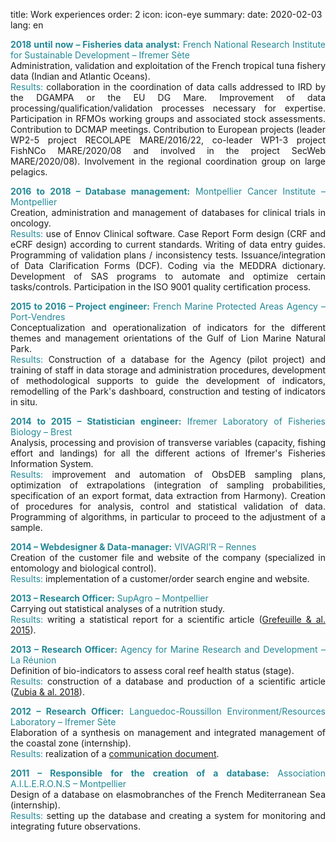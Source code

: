 title: Work experiences
order: 2
icon: icon-eye
summary:
date: 2020-02-03
lang: en

<p style="text-align: justify">
<font color="#238896"><strong>2018 until now – Fisheries data analyst:</strong> French National Research Institute for Sustainable Development – Ifremer Sète</font><br>
Administration, validation and exploitation of the French tropical tuna fishery data (Indian and Atlantic Oceans).<br>
<font color="#238896">Results:</font> collaboration in the coordination of data calls addressed to IRD by the DGAMPA or the EU DG Mare. Improvement of data processing/qualification/validation processes necessary for expertise. Participation in RFMOs working groups and associated stock assessments. Contribution to DCMAP meetings. Contribution to European projects (leader WP2-5 project RECOLAPE MARE/2016/22, co-leader WP1-3 project FishNCo MARE/2020/08 and involved in the project SecWeb MARE/2020/08). Involvement in the regional coordination group on large pelagics.
</p>

<p style="text-align: justify">
<font color="#238896"><strong>2016 to 2018 – Database management:</strong> Montpellier Cancer Institute – Montpellier</font><br>
Creation, administration and management of databases for clinical trials in oncology.<br>
<font color="#238896">Results:</font> use of Ennov Clinical software. Case Report Form design (CRF and eCRF design) according to current standards. Writing of data entry guides. Programming of validation plans / inconsistency tests. Issuance/integration of Data Clarification Forms (DCF). Coding via the MEDDRA dictionary. Development of SAS programs to automate and optimize certain tasks/controls. Participation in the ISO 9001 quality certification process.
</p>

<p style="text-align: justify">
<font color="#238896"><strong>2015 to 2016 – Project engineer:</strong> French Marine Protected Areas Agency – Port-Vendres</font><br>
Conceptualization and operationalization of indicators for the different themes and management orientations of the Gulf of Lion Marine Natural Park.<br>
<font color="#238896">Results:</font> Construction of a database for the Agency (pilot project) and training of staff in data storage and administration procedures, development of methodological supports to guide the development of indicators, remodelling of the Park's dashboard, construction and testing of indicators in situ.
</p>

<p style="text-align: justify">
<font color="#238896"><strong>2014 to 2015 – Statistician engineer:</strong> Ifremer Laboratory of Fisheries Biology – Brest</font><br>
Analysis, processing and provision of transverse variables (capacity, fishing effort and landings) for all the different actions of Ifremer's Fisheries Information System.<br>
<font color="#238896">Results:</font> improvement and automation of ObsDEB sampling plans, optimization of extrapolations (integration of sampling probabilities, specification of an export format, data extraction from Harmony). Creation of procedures for analysis, control and statistical validation of data. Programming of algorithms, in particular to proceed to the adjustment of a sample.
</p>

<p style="text-align: justify">
<font color="#238896"><strong>2014 – Webdesigner & Data-manager:</strong> VIVAGRI’R – Rennes</font><br>
Creation of the customer file and website of the company (specialized in entomology and biological control).<br>
<font color="#238896">Results:</font> implementation of a customer/order search engine and website.
</p>

<p style="text-align: justify">
<font color="#238896"><strong>2013 – Research Officer:</strong> SupAgro – Montpellier</font><br>
Carrying out statistical analyses of a nutrition study.<br>
<font color="#238896">Results:</font> writing a statistical report for a scientific article (<a href="/documents/articles/grefeuille_and_al_2015.pdf" target="_blank">Grefeuille & al. 2015</a>).
</p>

<p style="text-align: justify">
<font color="#238896"><strong>2013 – Research Officer:</strong> Agency for Marine Research and Development – La Réunion</font><br>
Definition of bio-indicators to assess coral reef health status (stage).<br>
<font color="#238896">Results:</font> construction of a database and production of a scientific article (<a href="/documents/articles/zubia_and_al_2018.pdf" target="_blank">Zubia & al. 2018</a>).
</p>

<p style="text-align: justify">
<font color="#238896"><strong>2012 – Research Officer:</strong> Languedoc-Roussillon Environment/Resources Laboratory – Ifremer Sète</font><br>
Elaboration of a synthesis on management and integrated management of the coastal zone (internship).<br>
<font color="#238896">Results:</font> realization of a <a href="/documents/pdfs/rapport_synthese_lagune_bages_sigean.pdf" target="_blank">communication document</a>.
</p>

<p style="text-align: justify">
<font color="#238896"><strong>2011 – Responsible for the creation of a database:</strong> Association A.I.L.E.R.O.N.S – Montpellier</font><br>
Design of a database on elasmobranches of the French Mediterranean Sea (internship).<br>
<font color="#238896">Results:</font> setting up the database and creating a system for monitoring and integrating future observations.
</p>
